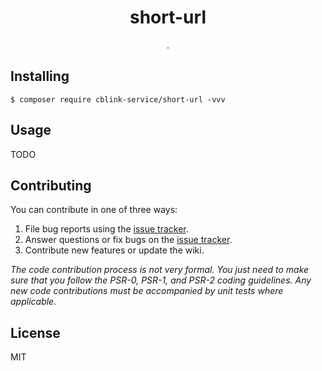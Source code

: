 <h1 align="center"> short-url </h1>

<p align="center"> .</p>


## Installing

```shell
$ composer require cblink-service/short-url -vvv
```

## Usage

TODO

## Contributing

You can contribute in one of three ways:

1. File bug reports using the [issue tracker](https://github.com/cblink-service/short-url/issues).
2. Answer questions or fix bugs on the [issue tracker](https://github.com/cblink-service/short-url/issues).
3. Contribute new features or update the wiki.

_The code contribution process is not very formal. You just need to make sure that you follow the PSR-0, PSR-1, and PSR-2 coding guidelines. Any new code contributions must be accompanied by unit tests where applicable._

## License

MIT